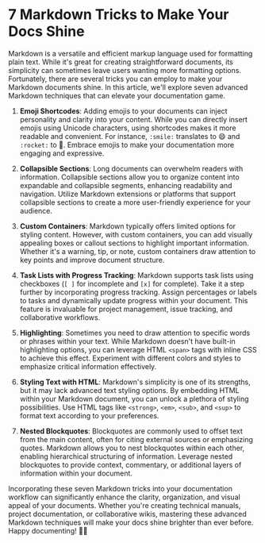 # 7 Markdown Tricks to Make Your Docs Shine

Markdown is a versatile and efficient markup language used for formatting plain text. While it's great for creating straightforward documents, its simplicity can sometimes leave users wanting more formatting options. Fortunately, there are several tricks you can employ to make your Markdown documents shine. In this article, we'll explore seven advanced Markdown techniques that can elevate your documentation game.

1. **Emoji Shortcodes**: Adding emojis to your documents can inject personality and clarity into your content. While you can directly insert emojis using Unicode characters, using shortcodes makes it more readable and convenient. For instance, `:smile:` translates to 😄 and `:rocket:` to 🚀. Embrace emojis to make your documentation more engaging and expressive.

2. **Collapsible Sections**: Long documents can overwhelm readers with information. Collapsible sections allow you to organize content into expandable and collapsible segments, enhancing readability and navigation. Utilize Markdown extensions or platforms that support collapsible sections to create a more user-friendly experience for your audience.

3. **Custom Containers**: Markdown typically offers limited options for styling content. However, with custom containers, you can add visually appealing boxes or callout sections to highlight important information. Whether it's a warning, tip, or note, custom containers draw attention to key points and improve document structure.

4. **Task Lists with Progress Tracking**: Markdown supports task lists using checkboxes (`[ ]` for incomplete and `[x]` for complete). Take it a step further by incorporating progress tracking. Assign percentages or labels to tasks and dynamically update progress within your document. This feature is invaluable for project management, issue tracking, and collaborative workflows.

5. **Highlighting**: Sometimes you need to draw attention to specific words or phrases within your text. While Markdown doesn't have built-in highlighting options, you can leverage HTML `<span>` tags with inline CSS to achieve this effect. Experiment with different colors and styles to emphasize critical information effectively.

6. **Styling Text with HTML**: Markdown's simplicity is one of its strengths, but it may lack advanced text styling options. By embedding HTML within your Markdown document, you can unlock a plethora of styling possibilities. Use HTML tags like `<strong>`, `<em>`, `<sub>`, and `<sup>` to format text according to your preferences.

7. **Nested Blockquotes**: Blockquotes are commonly used to offset text from the main content, often for citing external sources or emphasizing quotes. Markdown allows you to nest blockquotes within each other, enabling hierarchical structuring of information. Leverage nested blockquotes to provide context, commentary, or additional layers of information within your document.

Incorporating these seven Markdown tricks into your documentation workflow can significantly enhance the clarity, organization, and visual appeal of your documents. Whether you're creating technical manuals, project documentation, or collaborative wikis, mastering these advanced Markdown techniques will make your docs shine brighter than ever before. Happy documenting! 📝✨
